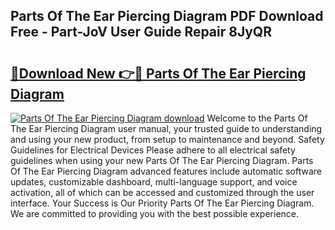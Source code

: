 ## Parts Of The Ear Piercing Diagram PDF Download Free - Part-JoV User Guide Repair 8JyQR

# <h2><a href="http://dfk2v08.blite.top/?on=Parts+Of+The+Ear+Piercing+Diagram">🔗Download New 👉🔴 Parts Of The Ear Piercing Diagram</a></h2>

[![Parts Of The Ear Piercing Diagram download](https://i.imgur.com/lujVjoI.png)](http://dfk2v08.blite.top/?on=Parts+Of+The+Ear+Piercing+Diagram)
Welcome to the Parts Of The Ear Piercing Diagram user manual, your trusted guide to understanding and using your new product, from setup to maintenance and beyond. Safety Guidelines for Electrical Devices Please adhere to all electrical safety guidelines when using your new Parts Of The Ear Piercing Diagram. Parts Of The Ear Piercing Diagram advanced features include automatic software updates, customizable dashboard, multi-language support, and voice activation, all of which can be accessed and customized through the user interface. Your Success is Our Priority Parts Of The Ear Piercing Diagram. We are committed to providing you with the best possible experience.
